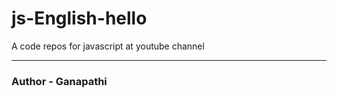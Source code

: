 # js-English-hello
A code repos for javascript at youtube channel
<hr>
<h3>Author - Ganapathi</h3>

